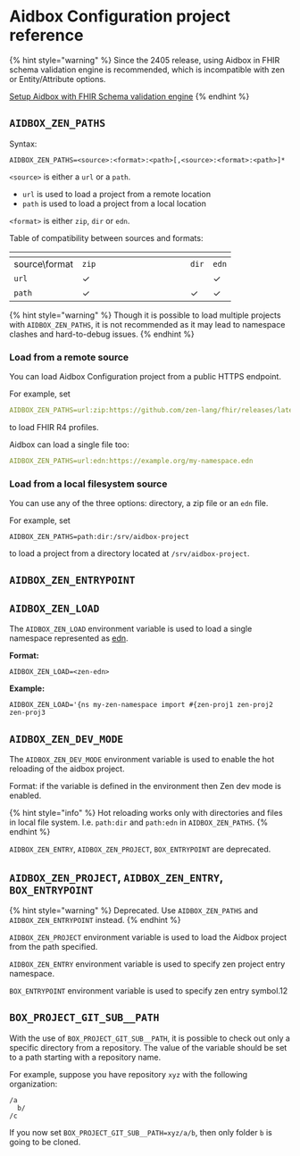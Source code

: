 # Aidbox Configuration project reference

{% hint style="warning" %}
Since the 2405 release, using Aidbox in FHIR schema validation engine is recommended, which is incompatible with zen or Entity/Attribute options.

[Setup Aidbox with FHIR Schema validation engine](broken-reference)
{% endhint %}

## `AIDBOX_ZEN_PATHS`

Syntax:

```
AIDBOX_ZEN_PATHS=<source>:<format>:<path>[,<source>:<format>:<path>]*
```

`<source>` is either a `url` or a `path`.

* `url` is used to load a project from a remote location
* `path` is used to load a project from a local location

`<format>` is either `zip`, `dir` or `edn`.

Table of compatibility between sources and formats:

<table data-header-hidden><thead><tr><th></th><th width="178"></th><th></th><th></th></tr></thead><tbody><tr><td>source\format</td><td><code>zip</code></td><td><code>dir</code></td><td><code>edn</code></td></tr><tr><td><code>url</code></td><td>✓</td><td></td><td>✓</td></tr><tr><td><code>path</code></td><td>✓</td><td>✓</td><td>✓</td></tr></tbody></table>

{% hint style="warning" %}
Though it is possible to load multiple projects with `AIDBOX_ZEN_PATHS`, it is not recommended as it may lead to namespace clashes and hard-to-debug issues.
{% endhint %}

### Load from a remote source

You can load Aidbox Configuration project from a public HTTPS endpoint.

For example, set

```yaml
AIDBOX_ZEN_PATHS=url:zip:https://github.com/zen-lang/fhir/releases/latest/download/hl7.fhir.r4.core.zip
```

to load FHIR R4 profiles.

Aidbox can load a single file too:

```yaml
AIDBOX_ZEN_PATHS=url:edn:https://example.org/my-namespace.edn
```

### Load from a local filesystem source&#x20;

You can use any of the three options: directory, a zip file or an `edn` file.

For example, set

```
AIDBOX_ZEN_PATHS=path:dir:/srv/aidbox-project
```

to load a project from a directory located at `/srv/aidbox-project`.

## `AIDBOX_ZEN_ENTRYPOINT`

## `AIDBOX_ZEN_LOAD`

The `AIDBOX_ZEN_LOAD` environment variable is used to load a single namespace represented as [edn](https://github.com/edn-format/edn).

**Format:**

```
AIDBOX_ZEN_LOAD=<zen-edn>
```

**Example:**

```
AIDBOX_ZEN_LOAD='{ns my-zen-namespace import #{zen-proj1 zen-proj2 zen-proj3
```

## `AIDBOX_ZEN_DEV_MODE`

The `AIDBOX_ZEN_DEV_MODE` environment variable is used to enable the hot reloading of the aidbox project.

Format: if the variable is defined in the environment then Zen dev mode is enabled.

{% hint style="info" %}
Hot reloading works only with directories and files in local file system. I.e. `path:dir` and `path:edn` in `AIDBOX_ZEN_PATHS`.
{% endhint %}

`AIDBOX_ZEN_ENTRY`, `AIDBOX_ZEN_PROJECT`, `BOX_ENTRYPOINT` are deprecated.

## `AIDBOX_ZEN_PROJECT`, `AIDBOX_ZEN_ENTRY`, `BOX_ENTRYPOINT`

{% hint style="warning" %}
Deprecated. Use `AIDBOX_ZEN_PATHS` and `AIDBOX_ZEN_ENTRYPOINT` instead.
{% endhint %}

`AIDBOX_ZEN_PROJECT` environment variable is used to load the Aidbox project from the path specified.

`AIDBOX_ZEN_ENTRY` environment variable is used to specify zen project entry namespace.

`BOX_ENTRYPOINT` environment variable is used to specify zen entry symbol.12

## `BOX_PROJECT_GIT_SUB__PATH`

With the use of `BOX_PROJECT_GIT_SUB__PATH`, it is possible to check out only a specific directory from a repository. The value of the variable should be set to a path starting with a repository name.&#x20;

For example, suppose you have repository `xyz` with the following organization:

```
/a
  b/
/c
```

If you now set `BOX_PROJECT_GIT_SUB__PATH=xyz/a/b`, then only folder `b` is going to be cloned.

